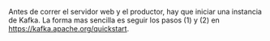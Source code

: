 Antes de correr el servidor web y el productor, hay que iniciar una instancia
de Kafka. La forma mas sencilla es seguir los pasos (1) y (2) en
https://kafka.apache.org/quickstart.
